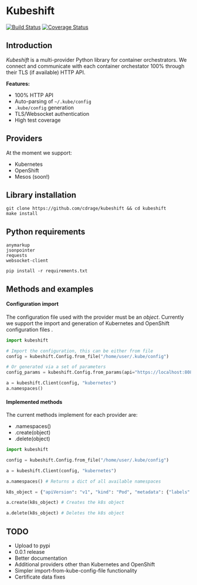 # Kubeshift
[![Build Status](https://travis-ci.org/cdrage/kubeshift.svg?branch=master)](https://travis-ci.org/cdrage/kubeshift)
[![Coverage Status](https://coveralls.io/repos/github/cdrage/kubeshift/badge.svg?branch=master)](https://coveralls.io/github/cdrage/kubeshift?branch=master)

## Introduction

_Kubeshift_ is a multi-provider Python library for container orchestrators. We connect and communicate with each container orchestator 100% through their TLS (if available) HTTP API.

__Features:__

  - 100% HTTP API
  - Auto-parsing of `~/.kube/config`
  - `.kube/config` generation
  - TLS/Websocket authentication
  - High test coverage

## Providers

At the moment we support:

  - Kubernetes
  - OpenShift
  - Mesos (soon!)

## Library installation

```
git clone https://github.com/cdrage/kubeshift && cd kubeshift
make install
```

## Python requirements

```
anymarkup
jsonpointer
requests
websocket-client
```

```
pip install -r requirements.txt
```

## Methods and examples

#### Configuration import

The configuration file used with the provider must be an _object_. Currently we support the import and generation of Kubernetes and OpenShift configuration files .

```python
import kubeshift

# Import the configuration, this can be either from file
config = kubeshift.Config.from_file("/home/user/.kube/config")

# Or generated via a set of parameters
config_params = kubeshift.Config.from_params(api="https://localhost:8080", auth="foobar", ca="/home/user/.kube/ca.cert", verify=True)

a = kubeshift.Client(config, "kubernetes")
a.namespaces()
```

#### Implemented methods

The current methods implement for each provider are:
  - .namespaces()
  - .create(object)
  - .delete(object)

```python
import kubeshift

config = kubeshift.Config.from_file("/home/user/.kube/config")

a = kubeshift.Client(config, "kubernetes")

a.namespaces() # Returns a dict of all available namespaces

k8s_object = {"apiVersion": "v1", "kind": "Pod", "metadata": {"labels": {"app": "helloapache"}, "name": "helloapache"}, "spec": {"containers": [{"image": "$image", "name": "helloapache", "ports": [{"containerPort": 80, "hostPort": 80, "protocol": "TCP"}]}]}}

a.create(k8s_object) # Creates the k8s object

a.delete(k8s_object) # Deletes the k8s object
```

## TODO

 - Upload to pypi
 - 0.0.1 release
 - Better documentation
 - Additional providers other than Kubernetes and OpenShift
 - Simpler import-from-kube-config-file functionality
 - Certificate data fixes
